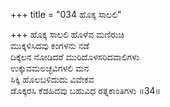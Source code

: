 +++
title = "034 ಹೊಕ್ಕ ಸಾಲಲಿ"

+++
ಹೊಕ್ಕ ಸಾಲಲಿ ಹೊಳೆವ ಮಣಿರುಚಿ  
ಮುಕ್ಕಳಿಸಿದವು ಕಂಗಳನು ನಡೆ  
ದಿಕ್ಕೆಲನ ನೋಡಿದರೆ ಮುರಿದೊಳಸರಿದವಾಲಿಗಳು  
ಉಕ್ಕುವಮಲಚ್ಛವಿಗಳಲಿ ಮನ   
ಸಿಕ್ಕಿ ಹೊಲಬಳಿದುದು ವಿವೇಕವ  
ಡೊಕ್ಕರಸಿ ಕೆಡಹಿದವು ಬಹುವಿಧ ರತ್ನಕಾಂತಿಗಳು    ॥34॥